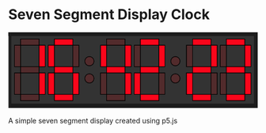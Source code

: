 # Seven Segment Display Clock
![Seven segment display clock](seven_segment_display.png "Seven segment display")

A simple seven segment display created using p5.js